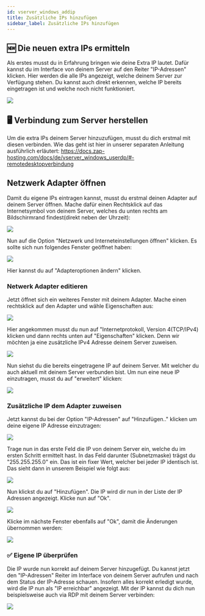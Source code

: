 ```yaml
---
id: vserver_windows_addip
title: Zusätzliche IPs hinzufügen
sidebar_label: Zusätzliche IPs hinzufügen
---
```


## 🆕 Die neuen extra IPs ermitteln
Als erstes musst du in Erfahrung bringen wie deine Extra IP lautet.
Dafür kannst du im Interface von deinem Server auf den Reiter "IP-Adressen" klicken.
Hier werden die alle IPs angezeigt, welche deinem Server zur Verfügung stehen.
Du kannst auch direkt erkennen, welche IP bereits eingetragen ist und welche noch nicht funktioniert.

![](https://screensaver01.zap-hosting.com/index.php/s/znWitTCmSJfRS6x/preview)

## 🖥 Verbindung zum Server herstellen
Um die extra IPs deinem Server hinzuzufügen, musst du dich erstmal mit diesen verbinden.
Wie das geht ist hier in unserer separaten Anleitung ausführlich erläutert:
https://docs.zap-hosting.com/docs/de/vserver_windows_userdp/#-remotedesktopverbindung

##  Netzwerk Adapter öffnen
Damit du eigene IPs eintragen kannst, musst du erstmal deinen Adapter auf deinem Server öffnen.
Mache dafür einen Rechtsklick auf das Internetsymbol von deinem Server, welches du unten rechts am Bildschirmrand findest(direkt neben der Uhrzeit):

![](https://screensaver01.zap-hosting.com/index.php/s/xD4CwRajgQJB3QG/preview)

Nun auf die Option "Netzwerk und Interneteinstellungen öffnen" klicken.
Es sollte sich nun folgendes Fenster geöffnet haben:

![](https://screensaver01.zap-hosting.com/index.php/s/8H6eK78xzSbjagq/preview)

Hier kannst du auf "Adapteroptionen ändern" klicken.

### Netwerk Adapter editieren
Jetzt öffnet sich ein weiteres Fenster mit deinem Adapter.
Mache einen rechtsklick auf den Adapter und wähle Eigenschaften aus:

![](https://screensaver01.zap-hosting.com/index.php/s/CfYNftFfiDeZSE9/preview)

Hier angekommen musst du nun auf "Internetprotokoll, Version 4(TCP/IPv4) klicken und dann rechts unten auf "Eigenschaften" klicken.
Denn wir möchten ja eine zusätzliche IPv4 Adresse deinem Server zuweisen.

![](https://screensaver01.zap-hosting.com/index.php/s/baDAPZkPSWi9K72/preview)

Nun siehst du die bereits eingetragene IP auf deinem Server. Mit welcher du auch aktuell mit deinem Server verbunden bist.
Um nun eine neue IP einzutragen, musst du auf "erweitert" klicken:

![](https://screensaver01.zap-hosting.com/index.php/s/m7ReFrefziBm4pW/preview)

### Zusätzliche IP dem Adapter zuweisen
Jetzt kannst du bei der Option "IP-Adressen" auf "Hinzufügen.." klicken um deine eigene IP Adresse einzutragen:

![](https://screensaver01.zap-hosting.com/index.php/s/osZsFMc5b9S5mR6/preview)

Trage nun in das erste Feld die IP von deinem Server ein, welche du im ersten Schritt ermittelt hast.
In das Feld darunter (Subnetzmaske) trägst du "255.255.255.0" ein.
Das ist ein fixer Wert, welcher bei jeder IP identisch ist.
Das sieht dann in unserem Beispiel wie folgt aus:

![](https://screensaver01.zap-hosting.com/index.php/s/CFtPaG9zj6Pe6wf/preview)

Nun klickst du auf "Hinzufügen". Die IP wird dir nun in der Liste der IP Adressen angezeigt.
Klicke nun auf "Ok".

![](https://screensaver01.zap-hosting.com/index.php/s/kqkWXtGisTDkS9X/preview)

Klicke im nächste Fenster ebenfalls auf "Ok", damit die Änderungen übernommen werden:

![](https://screensaver01.zap-hosting.com/index.php/s/zjdEnbyXxbSXgoF/preview)

### ✅ Eigene IP überprüfen
Die IP wurde nun korrekt auf deinem Server hinzugefügt.
Du kannst jetzt den "IP-Adressen" Reiter im Interface von deinem Server aufrufen und nach dem Status der IP-Adresse schauen.
Insofern alles korrekt erledigt wurde, wird die IP nun als "IP erreichbar" angezeigt.
Mit der IP kannst du dich nun beispielsweise auch via RDP mit deinem Server verbinden:

![](https://screensaver01.zap-hosting.com/index.php/s/XBErekHMEwD9cZw/preview)



